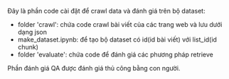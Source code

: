 Đây là phần code cài đặt để crawl data và đánh giá trên bộ dataset:
- folder 'crawl': chứa code crawl bài viết của các trang web và lưu dưới dạng json
- make_dataset.ipynb: để tạo bộ dataset có id(id bài viết) với list_id(id chunk)
- folder 'evaluate': chứa code để đánh giá các phương pháp retrieve

Phần đánh giá QA được đánh giá thủ công bằng con người.
